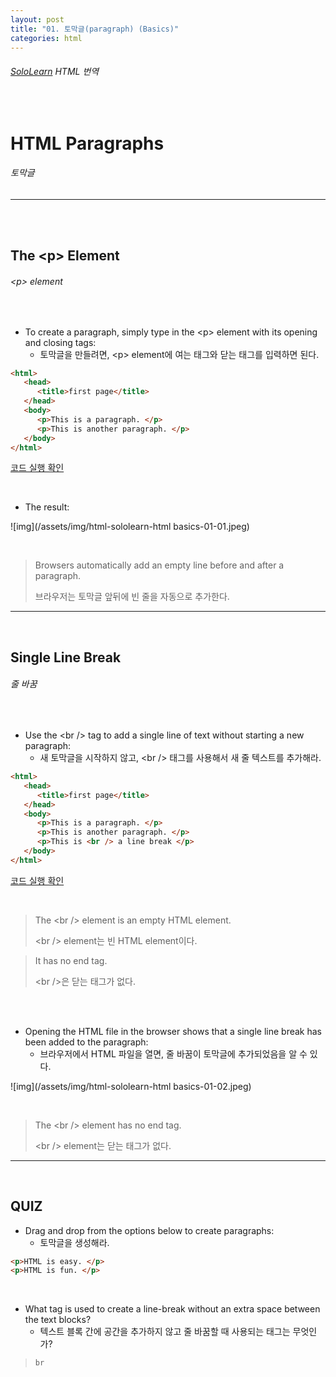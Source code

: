 ```yaml
---
layout: post
title: "01. 토막글(paragraph) (Basics)"
categories: html
---
```


###### [SoloLearn](https://www.sololearn.com/) HTML 번역

<br>

# HTML Paragraphs

###### 토막글

------

<br>

<br>

## The \<p> Element

###### \<p> element

<br>

- To create a paragraph, simply type in the \<p> element with its opening and closing tags:
  - 토막글을 만들려면, \<p> element에 여는 태그와 닫는 태그를 입력하면 된다.

```html
<html>
   <head>
      <title>first page</title>
   </head>
   <body>
      <p>This is a paragraph. </p>
      <p>This is another paragraph. </p>
   </body>
</html>
```

[코드 실행 확인](https://code.sololearn.com/7/#html)

<br>

- The result:

![img](/assets/img/html-sololearn-html basics-01-01.jpeg)

<br>

> Browsers automatically add an empty line before and after a paragraph.
>
> 브라우저는 토막글 앞뒤에 빈 줄을 자동으로 추가한다.

------

<br>

## Single Line Break

###### 줄 바꿈

<br>

- Use the \<br /> tag to add a single line of text without starting a new paragraph:
  - 새 토막글을 시작하지 않고, \<br /> 태그를 사용해서 새 줄 텍스트를 추가해라.

```html
<html>
   <head>
      <title>first page</title>
   </head>
   <body>
      <p>This is a paragraph. </p>
      <p>This is another paragraph. </p>
      <p>This is <br /> a line break </p>
   </body>
</html>
```

[코드 실행 확인](https://code.sololearn.com/8/#html)

<br>

> The \<br /> element is an empty HTML element.
>
> \<br /> element는 빈 HTML element이다.

> It has no end tag.
>
> \<br />은 닫는 태그가 없다.

<br>

<br>

- Opening the HTML file in the browser shows that a single line break has been added to the paragraph:
  - 브라우저에서 HTML 파일을 열면, 줄 바꿈이 토막글에 추가되었음을 알 수 있다.

![img](/assets/img/html-sololearn-html basics-01-02.jpeg)

<br>

> The \<br /> element has no end tag.
>
> \<br /> element는 닫는 태그가 없다.

------

<br>

## QUIZ

- Drag and drop from the options below to create paragraphs:
  - 토막글을 생성해라.

```html
<p>HTML is easy. </p>
<p>HTML is fun. </p>
```

<br>

- What tag is used to create a line-break without an extra space between the text blocks?
  - 텍스트 블록 간에 공간을 추가하지 않고 줄 바꿈할 때 사용되는 태그는 무엇인가?

> `br`

<br>